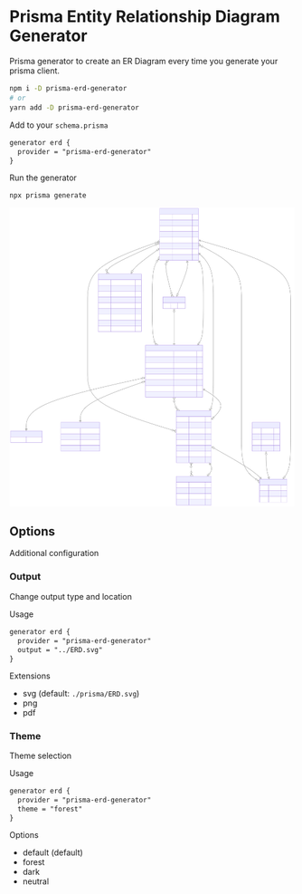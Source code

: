 # Prisma Entity Relationship Diagram Generator

Prisma generator to create an ER Diagram every time you generate your prisma client.

```bash
npm i -D prisma-erd-generator
# or
yarn add -D prisma-erd-generator
```

Add to your `schema.prisma`

```prisma
generator erd {
  provider = "prisma-erd-generator"
}
```

Run the generator

```bash
npx prisma generate
```

![Example ER Diagram](https://raw.githubusercontent.com/keonik/prisma-erd-generator/main/ERD.svg)

## Options

Additional configuration

### Output

Change output type and location

Usage

```prisma
generator erd {
  provider = "prisma-erd-generator"
  output = "../ERD.svg"
}
```

Extensions

- svg (default: `./prisma/ERD.svg`)
- png
- pdf

### Theme

Theme selection

Usage

```prisma
generator erd {
  provider = "prisma-erd-generator"
  theme = "forest"
}
```

Options

- default (default)
- forest
- dark
- neutral
